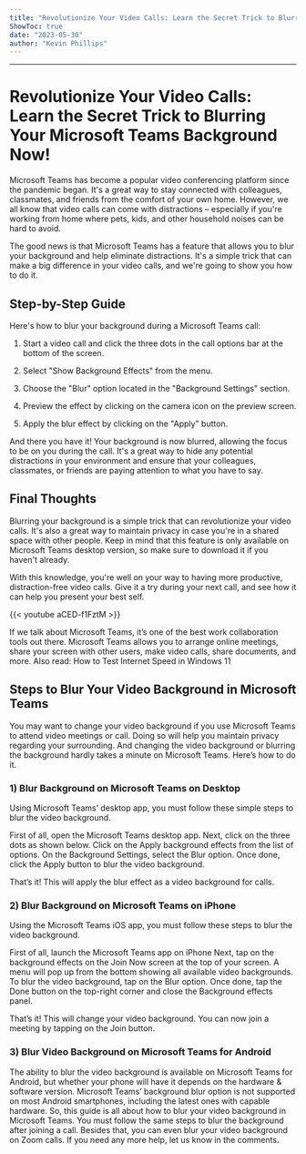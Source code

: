 ```yaml
---
title: "Revolutionize Your Video Calls: Learn the Secret Trick to Blurring Your Microsoft Teams Background Now!"
ShowToc: true 
date: "2023-05-30"
author: "Kevin Phillips"
---
```

*****
# Revolutionize Your Video Calls: Learn the Secret Trick to Blurring Your Microsoft Teams Background Now!

Microsoft Teams has become a popular video conferencing platform since the pandemic began. It's a great way to stay connected with colleagues, classmates, and friends from the comfort of your own home. However, we all know that video calls can come with distractions – especially if you're working from home where pets, kids, and other household noises can be hard to avoid.

The good news is that Microsoft Teams has a feature that allows you to blur your background and help eliminate distractions. It's a simple trick that can make a big difference in your video calls, and we're going to show you how to do it.

## Step-by-Step Guide

Here's how to blur your background during a Microsoft Teams call:

1. Start a video call and click the three dots in the call options bar at the bottom of the screen.

2. Select "Show Background Effects" from the menu.

3. Choose the "Blur" option located in the "Background Settings" section.

4. Preview the effect by clicking on the camera icon on the preview screen.

5. Apply the blur effect by clicking on the "Apply" button.

And there you have it! Your background is now blurred, allowing the focus to be on you during the call. It's a great way to hide any potential distractions in your environment and ensure that your colleagues, classmates, or friends are paying attention to what you have to say.

## Final Thoughts

Blurring your background is a simple trick that can revolutionize your video calls. It's also a great way to maintain privacy in case you're in a shared space with other people. Keep in mind that this feature is only available on Microsoft Teams desktop version, so make sure to download it if you haven't already.

With this knowledge, you're well on your way to having more productive, distraction-free video calls. Give it a try during your next call, and see how it can help you present your best self.

{{< youtube aCED-f1FztM >}} 



If we talk about Microsoft Teams, it’s one of the best work collaboration tools out there. Microsoft Teams allows you to arrange online meetings, share your screen with other users, make video calls, share documents, and more.
Also read: How to Test Internet Speed in Windows 11

 
## Steps to Blur Your Video Background in Microsoft Teams


You may want to change your video background if you use Microsoft Teams to attend video meetings or call. Doing so will help you maintain privacy regarding your surrounding. And changing the video background or blurring the background hardly takes a minute on Microsoft Teams. Here’s how to do it.

 
### 1) Blur Background on Microsoft Teams on Desktop


Using Microsoft Teams’ desktop app, you must follow these simple steps to blur the video background.


 

First of all, open the Microsoft Teams desktop app. Next, click on the three dots as shown below.
Click on the Apply background effects from the list of options.
On the Background Settings, select the Blur option.
Once done, click the Apply button to blur the video background.



That’s it! This will apply the blur effect as a video background for calls.

 
### 2) Blur Background on Microsoft Teams on iPhone


Using the Microsoft Teams iOS app, you must follow these steps to blur the video background.


 

First of all, launch the Microsoft Teams app on iPhone
Next, tap on the background effects on the Join Now screen at the top of your screen.
A menu will pop up from the bottom showing all available video backgrounds. To blur the video background, tap on the Blur option.
Once done, tap the Done button on the top-right corner and close the Background effects panel.



That’s it! This will change your video background. You can now join a meeting by tapping on the Join button.

 
### 3) Blur Video Background on Microsoft Teams for Android


The ability to blur the video background is available on Microsoft Teams for Android, but whether your phone will have it depends on the hardware & software version.
Microsoft Teams’ background blur option is not supported on most Android smartphones, including the latest ones with capable hardware.
So, this guide is all about how to blur your video background in Microsoft Teams. You must follow the same steps to blur the background after joining a call. Besides that, you can even blur your video background on Zoom calls. If you need any more help, let us know in the comments.





